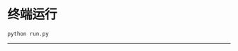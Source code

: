 # 终端运行

```shell
python run.py
```
*****************************************************************************************************************************************************************************************************************************************************************************************************************************************************************************************************************************************************************************************************************************************************************************************************************************************************************************************************************************************************************************************************************************************************************************************************************************************************